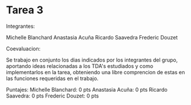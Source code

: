 # Tarea 3

Integrantes:

Michelle Blanchard
Anastasia Acuña
Ricardo Saavedra
Frederic Douzet

Coevaluacion:

Se trabajo en conjunto los dias indicados por los integrantes del grupo, aportando ideas relacionadas a los TDA's estudiados y como implementarlos en la tarea, obteniendo una libre comprencion de estas en las funciones requeridas en el trabajo.


Puntajes: 
Michelle Blanchard: 0 pts
Anastasia Acuña: 0 pts
Ricardo Saavedra: 0 pts
Frederic Douzet: 0 pts